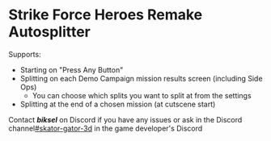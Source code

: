 # Strike Force Heroes Remake Autosplitter
Supports: 
- Starting on "Press Any Button"
- Splitting on each Demo Campaign mission results screen (including Side Ops)
    * You can choose which splits you want to split at from the settings
- Splitting at the end of a chosen mission (at cutscene start)

Contact ***biksel*** on Discord if you have any issues or ask in the Discord channel[#skator-gator-3d](https://discord.gg/SZQ3BWWhrE) in the game developer's Discord
